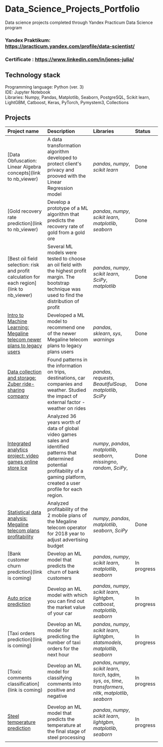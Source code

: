 # Data_Science_Projects_Portfolio
Data science projects completed through Yandex Practicum Data Science program

### Yandex Praktikum: https://practicum.yandex.com/profile/data-scientist/
### Certificate : https://www.linkedin.com/in/jones-julia/

## Technology stack
Programming language: Python (ver. 3)<br>
IDE: Jupyter Notebook<br>
Libraries: Numpy, Pandas, Matplotlib, Seaborn, PostgreSQL, Scikit learn, LightGBM, Catboost, Keras, PyTorch, Pymystem3, Collections<br>


## Projects

| Project name | Description | Libraries | Status |
| :---------------------- | :---------------------- | :---------------------- |:---------------------- |
| [Data Obfuscation: Linear Algebra concepts](link to nb_viewer) | A data transformation algorithm developed to protect client's privacy and prooved with the Linear Regression model | *pandas*, *numpy*, *scikit learn* | Done |
| [Gold recovery rate prediction](link to nb_viewer) | Develop a prototype of a ML algorithm that predicts the recovery rate of gold from a gold ore | *pandas*, *numpy*, *scikit learn*, *matplotlib*, *seaborn* | Done |
| [Best oil field selection: risk and profit calculation for each region](link to nb_viewer) | Several ML models were tested to choose an oil field with the highest profit margin. The bootstrap technique was used to find the distribution of profit| *pandas*, *numpy*, *scikit learn*, *SciPy*, *matplotlib* | Done |
| [Intro to Machine Learning: Megaline telecom newer plans to legacy users ](https://nbviewer.jupyter.org/github/juliaLjo/Data_Science_Projects_Portfolio/blob/main/Intro_to_ML.ipynb) | Developed a ML model to recommend one of the newer Megaline telecom plans to legacy plans users | *pandas*, *sklearn*, *sys*, *warnings* | Done |
| [Data collection and storage: Zuber ride-sharing company](https://nbviewer.jupyter.org/github/juliaLjo/Data_Science_Projects_Portfolio/blob/main/Data_collection_and_storage_Zuber.ipynb) | Found patterns in the information on trips, destinations, car companies and weather. Studied the impact of external factor - weather on rides | *pandas*, *requests*, *BeautifulSoup*, *matplotlib*, *SciPy* | Done |
| [Integrated analytics project: video games online store Ice](https://nbviewer.jupyter.org/github/juliaLjo/Data_Science_Projects_Portfolio/blob/main/Intergrated_analitics_project.ipynb) | Analyzed 36 years worth of data of global video games sales and identified patterns that determined potential profitability of a gaming platform, created a user profile for each region. |*numpy*, *pandas*, *matplotlib*, *seaborn*, *missingno*, *random*, *SciPy*, | Done |
| [Statistical data analysis: Megaline telecom plans profitability](https://nbviewer.jupyter.org/github/juliaLjo/Data_Science_Projects_Portfolio/blob/main/Statistical_data_analysis_Megaline.ipynb) | Analyzed profitability of the 2 mobile plans of the Megaline telecom operator for 2018 year  to adjust advertising budget | *numpy*, *pandas*, *matplotlib*, *seaborn*, *SciPy* | Done |
| [Bank customer churn prediction](link is coming) | Develop an ML model that predicts the churn of bank customers | *pandas*, *numpy*, *scikit learn*, *matplotlib*, *seaborn* | In progress |
| [Auto price prediction](auto_price_ml) | Develop an ML model with which you can find out the market value of your car | *pandas*, *numpy*, *scikit learn*, *lightgbm*, *catboost*, *matplotlib*, *seaborn* | In progress |
| [Taxi orders prediction](link is coming) | Develop an ML model for predicting the number of taxi orders for the next hour | *pandas*, *numpy*, *scikit learn*, *lightgbm*, *statsmodels*, *matplotlib*, *seaborn* | In progress |
| [Toxic comments classification](link is coming) | Develop an ML model for classifying comments into positive and negative | *pandas*, *numpy*, *scikit learn*, *torch*, *tqdm*, *sys*, *os*, *time*, *transformers*, *nltk*, *matplotlib*, *seaborn* | In progress |
| [Steel temperature prediction](steel_temp_ml) | Develop an ML model that predicts the temperature at the final stage of steel processing | *pandas*, *numpy*, *scikit learn*, *lightgbm*, *matplotlib*, *seaborn* | In progress |
